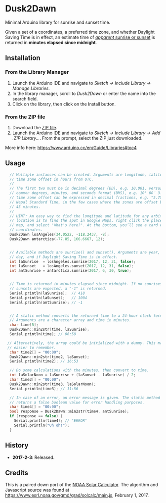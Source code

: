 # Dusk2Dawn

Minimal Arduino library for sunrise and sunset time.

Given a set of a coordinates, a preferred time zone, and whether Daylight Saving Time is in effect, an estimate time of [*apparent* sunrise or sunset](https://www.esrl.noaa.gov/gmd/grad/solcalc/glossary.html#apparentsunrise) is returned in **minutes elapsed since midnight**.

## Installation
### From the Library Manager
1. Launch the Arduino IDE and navigate to *Sketch → Include Library → Manage Libraries*.
2. In the library manager, scroll to *Dusk2Dawn* or enter the name into the search field.
3. Click on the library, then click on the Install button.

### From the ZIP file
1. Download the [ZIP file](https://github.com/dmkishi/Dusk2Dawn/archive/master.zip).
2. Launch the Arduino IDE and navigate to *Sketch → Include Library → Add .ZIP Library...*. From the prompt, select the ZIP just downloaded.

More info here: https://www.arduino.cc/en/Guide/Libraries#toc4

## Usage
```C++
  // Multiple instances can be created. Arguments are longitude, latitude, and
  // time zone offset in hours from UTC.
  //
  // The first two must be in decimal degrees (DD), e.g. 10.001, versus the more
  // common degrees, minutes, and seconds format (DMS), e.g. 10° 00′ 3.6″. The
  // time zone offset can be expressed in decimal fractions, e.g. "5.75" for
  // Nepal Standard Time, in the few cases where the zones are offset by 30 or
  // 45 minutes.
  //
  // HINT: An easy way to find the longitude and latitude for any arbitrary
  // location is to find the spot in Google Maps, right click the place on the
  // map, and select "What's here?". At the bottom, you’ll see a card with the
  // coordinates.
  Dusk2Dawn losAngeles(34.0522, -118.2437, -8);
  Dusk2Dawn antarctica(-77.85, 166.6667, 12);


  // Available methods are sunrise() and sunset(). Arguments are year, month,
  // day, and if Daylight Saving Time is in effect.
  int laSunrise  = losAngeles.sunrise(2017, 12, 31, false);
  int laSunset   = losAngeles.sunset(2017, 12, 31, false);
  int antSunrise = antarctica.sunrise(2017, 6, 30, true);


  // Time is returned in minutes elapsed since midnight. If no sunrises or
  // sunsets are expected, a "-1" is returned.
  Serial.println(laSunrise);  // 418
  Serial.println(laSunset);   // 1004
  Serial.println(antSunrise); // -1


  // A static method converts the returned time to a 24-hour clock format.
  // Arguments are a character array and time in minutes.
  char time[5];
  Dusk2Dawn::min2str(time, laSunrise);
  Serial.println(time); // 06:58

 // Alternatively, the array could be initialized with a dummy. This may be
 // easier to remember.
  char time2[] = "00:00";
  Dusk2Dawn::min2str(time2, laSunset);
  Serial.println(time2); // 16:53

  // Do some calculations with the minutes, then convert to time.
  int laSolarNoon = laSunrise + (laSunset - laSunrise) / 2;
  char time3[] = "00:00";
  Dusk2Dawn::min2str(time3, laSolarNoon);
  Serial.println(time3); // 11:56

  // In case of an error, an error message is given. The static method also
  // returns a false boolean value for error handling purposes.
  char time4[] = "00:00";
  bool response = Dusk2Dawn::min2str(time4, antSunrise);
  if (response == false) {
    Serial.println(time4); // "ERROR"
    Serial.println("Uh oh!");
  }
```

## History
- **2017-2-3**: Released.

## Credits
This is a paired down port of the [NOAA Solar Calculator](https://www.esrl.noaa.gov/gmd/grad/solcalc/). The algorithm and Javascript source was found at <https://www.esrl.noaa.gov/gmd/grad/solcalc/main.js>, February 1, 2017.
